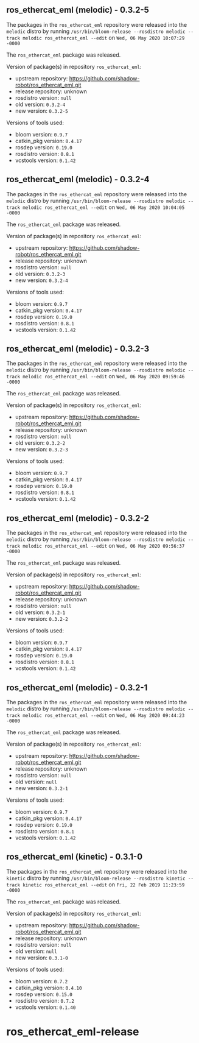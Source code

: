 ## ros_ethercat_eml (melodic) - 0.3.2-5

The packages in the `ros_ethercat_eml` repository were released into the `melodic` distro by running `/usr/bin/bloom-release --rosdistro melodic --track melodic ros_ethercat_eml --edit` on `Wed, 06 May 2020 10:07:29 -0000`

The `ros_ethercat_eml` package was released.

Version of package(s) in repository `ros_ethercat_eml`:

- upstream repository: https://github.com/shadow-robot/ros_ethercat_eml.git
- release repository: unknown
- rosdistro version: `null`
- old version: `0.3.2-4`
- new version: `0.3.2-5`

Versions of tools used:

- bloom version: `0.9.7`
- catkin_pkg version: `0.4.17`
- rosdep version: `0.19.0`
- rosdistro version: `0.8.1`
- vcstools version: `0.1.42`


## ros_ethercat_eml (melodic) - 0.3.2-4

The packages in the `ros_ethercat_eml` repository were released into the `melodic` distro by running `/usr/bin/bloom-release --rosdistro melodic --track melodic ros_ethercat_eml --edit` on `Wed, 06 May 2020 10:04:05 -0000`

The `ros_ethercat_eml` package was released.

Version of package(s) in repository `ros_ethercat_eml`:

- upstream repository: https://github.com/shadow-robot/ros_ethercat_eml.git
- release repository: unknown
- rosdistro version: `null`
- old version: `0.3.2-3`
- new version: `0.3.2-4`

Versions of tools used:

- bloom version: `0.9.7`
- catkin_pkg version: `0.4.17`
- rosdep version: `0.19.0`
- rosdistro version: `0.8.1`
- vcstools version: `0.1.42`


## ros_ethercat_eml (melodic) - 0.3.2-3

The packages in the `ros_ethercat_eml` repository were released into the `melodic` distro by running `/usr/bin/bloom-release --rosdistro melodic --track melodic ros_ethercat_eml --edit` on `Wed, 06 May 2020 09:59:46 -0000`

The `ros_ethercat_eml` package was released.

Version of package(s) in repository `ros_ethercat_eml`:

- upstream repository: https://github.com/shadow-robot/ros_ethercat_eml.git
- release repository: unknown
- rosdistro version: `null`
- old version: `0.3.2-2`
- new version: `0.3.2-3`

Versions of tools used:

- bloom version: `0.9.7`
- catkin_pkg version: `0.4.17`
- rosdep version: `0.19.0`
- rosdistro version: `0.8.1`
- vcstools version: `0.1.42`


## ros_ethercat_eml (melodic) - 0.3.2-2

The packages in the `ros_ethercat_eml` repository were released into the `melodic` distro by running `/usr/bin/bloom-release --rosdistro melodic --track melodic ros_ethercat_eml --edit` on `Wed, 06 May 2020 09:56:37 -0000`

The `ros_ethercat_eml` package was released.

Version of package(s) in repository `ros_ethercat_eml`:

- upstream repository: https://github.com/shadow-robot/ros_ethercat_eml.git
- release repository: unknown
- rosdistro version: `null`
- old version: `0.3.2-1`
- new version: `0.3.2-2`

Versions of tools used:

- bloom version: `0.9.7`
- catkin_pkg version: `0.4.17`
- rosdep version: `0.19.0`
- rosdistro version: `0.8.1`
- vcstools version: `0.1.42`


## ros_ethercat_eml (melodic) - 0.3.2-1

The packages in the `ros_ethercat_eml` repository were released into the `melodic` distro by running `/usr/bin/bloom-release --rosdistro melodic --track melodic ros_ethercat_eml --edit` on `Wed, 06 May 2020 09:44:23 -0000`

The `ros_ethercat_eml` package was released.

Version of package(s) in repository `ros_ethercat_eml`:

- upstream repository: https://github.com/shadow-robot/ros_ethercat_eml.git
- release repository: unknown
- rosdistro version: `null`
- old version: `null`
- new version: `0.3.2-1`

Versions of tools used:

- bloom version: `0.9.7`
- catkin_pkg version: `0.4.17`
- rosdep version: `0.19.0`
- rosdistro version: `0.8.1`
- vcstools version: `0.1.42`


## ros_ethercat_eml (kinetic) - 0.3.1-0

The packages in the `ros_ethercat_eml` repository were released into the `kinetic` distro by running `/usr/bin/bloom-release --rosdistro kinetic --track kinetic ros_ethercat_eml --edit` on `Fri, 22 Feb 2019 11:23:59 -0000`

The `ros_ethercat_eml` package was released.

Version of package(s) in repository `ros_ethercat_eml`:

- upstream repository: https://github.com/shadow-robot/ros_ethercat_eml.git
- release repository: unknown
- rosdistro version: `null`
- old version: `null`
- new version: `0.3.1-0`

Versions of tools used:

- bloom version: `0.7.2`
- catkin_pkg version: `0.4.10`
- rosdep version: `0.15.0`
- rosdistro version: `0.7.2`
- vcstools version: `0.1.40`


# ros_ethercat_eml-release